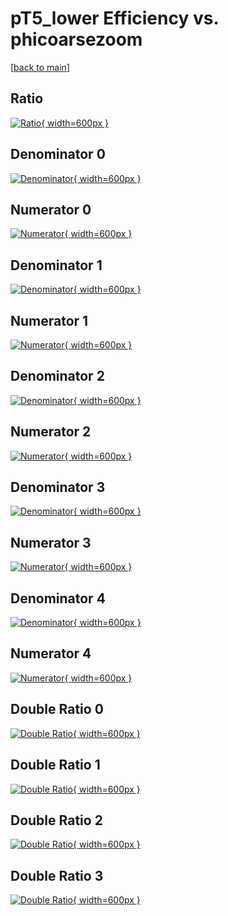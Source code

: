 # pT5_lower Efficiency vs. phicoarsezoom

[[back to main](./)]



## Ratio

[![Ratio](../mtv/var/pT5_lower_loweta_321_1_eff_phicoarsezoom.png){ width=600px }](../mtv/var/pT5_lower_loweta_321_1_eff_phicoarsezoom.pdf)

## Denominator 0

[![Denominator](../mtv/den/pT5_lower_loweta_321_1_eff_phicoarsezoom_den0.png){ width=600px }](../mtv/den/pT5_lower_loweta_321_1_eff_phicoarsezoom_den0.pdf)

## Numerator 0

[![Numerator](../mtv/num/pT5_lower_loweta_321_1_eff_phicoarsezoom_num0.png){ width=600px }](../mtv/num/pT5_lower_loweta_321_1_eff_phicoarsezoom_num0.pdf)

## Denominator 1

[![Denominator](../mtv/den/pT5_lower_loweta_321_1_eff_phicoarsezoom_den1.png){ width=600px }](../mtv/den/pT5_lower_loweta_321_1_eff_phicoarsezoom_den1.pdf)

## Numerator 1

[![Numerator](../mtv/num/pT5_lower_loweta_321_1_eff_phicoarsezoom_num1.png){ width=600px }](../mtv/num/pT5_lower_loweta_321_1_eff_phicoarsezoom_num1.pdf)

## Denominator 2

[![Denominator](../mtv/den/pT5_lower_loweta_321_1_eff_phicoarsezoom_den2.png){ width=600px }](../mtv/den/pT5_lower_loweta_321_1_eff_phicoarsezoom_den2.pdf)

## Numerator 2

[![Numerator](../mtv/num/pT5_lower_loweta_321_1_eff_phicoarsezoom_num2.png){ width=600px }](../mtv/num/pT5_lower_loweta_321_1_eff_phicoarsezoom_num2.pdf)

## Denominator 3

[![Denominator](../mtv/den/pT5_lower_loweta_321_1_eff_phicoarsezoom_den3.png){ width=600px }](../mtv/den/pT5_lower_loweta_321_1_eff_phicoarsezoom_den3.pdf)

## Numerator 3

[![Numerator](../mtv/num/pT5_lower_loweta_321_1_eff_phicoarsezoom_num3.png){ width=600px }](../mtv/num/pT5_lower_loweta_321_1_eff_phicoarsezoom_num3.pdf)

## Denominator 4

[![Denominator](../mtv/den/pT5_lower_loweta_321_1_eff_phicoarsezoom_den4.png){ width=600px }](../mtv/den/pT5_lower_loweta_321_1_eff_phicoarsezoom_den4.pdf)

## Numerator 4

[![Numerator](../mtv/num/pT5_lower_loweta_321_1_eff_phicoarsezoom_num4.png){ width=600px }](../mtv/num/pT5_lower_loweta_321_1_eff_phicoarsezoom_num4.pdf)

## Double Ratio 0

[![Double Ratio](../mtv/ratio/pT5_lower_loweta_321_1_eff_phicoarsezoom_ratio0.png){ width=600px }](../mtv/ratio/pT5_lower_loweta_321_1_eff_phicoarsezoom_ratio0.pdf)

## Double Ratio 1

[![Double Ratio](../mtv/ratio/pT5_lower_loweta_321_1_eff_phicoarsezoom_ratio1.png){ width=600px }](../mtv/ratio/pT5_lower_loweta_321_1_eff_phicoarsezoom_ratio1.pdf)

## Double Ratio 2

[![Double Ratio](../mtv/ratio/pT5_lower_loweta_321_1_eff_phicoarsezoom_ratio2.png){ width=600px }](../mtv/ratio/pT5_lower_loweta_321_1_eff_phicoarsezoom_ratio2.pdf)

## Double Ratio 3

[![Double Ratio](../mtv/ratio/pT5_lower_loweta_321_1_eff_phicoarsezoom_ratio3.png){ width=600px }](../mtv/ratio/pT5_lower_loweta_321_1_eff_phicoarsezoom_ratio3.pdf)

